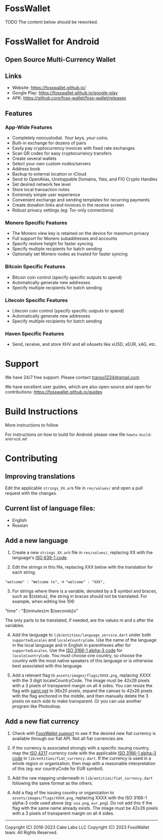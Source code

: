 # FossWallet

TODO The content below should be reworked.

# FossWallet for Android

## Open Source Multi-Currency Wallet

## Links

* Website: https://fosswallet.github.io/
* Google Play: https://fosswallet.github.io/google-play
* APK: https://github.com/foss-wallet/foss-wallet/releases

## Features

### App-Wide Features

* Completely noncustodial. *Your keys, your coins.*
* Built-in exchange for dozens of pairs
* Easily pay cryptocurrency invoices with fixed rate exchanges
* Scan QR codes for easy cryptocurrency transfers
* Create several wallets
* Select your own custom nodes/servers
* Address book
* Backup to external location or iCloud
* Send to OpenAlias, Unstoppable Domains, Yats, and FIO Crypto Handles
* Set desired network fee level
* Store local transaction notes
* Extremely simple user experience
* Convenient exchange and sending templates for recurring payments
* Create donation links and invoices in the receive screen
* Robust privacy settings (eg: Tor-only connections)

### Monero Specific Features

* The Monero view key is retained on the device for maximum privacy
* Full support for Monero subaddresses and accounts
* Specify restore height for faster syncing
* Specify multiple recipients for batch sending
* Optionally set Monero nodes as trusted for faster syncing

### Bitcoin Specific Features

* Bitcoin coin control (specify specific outputs to spend)
* Automatically generate new addresses
* Specify multiple recipients for batch sending

### Litecoin Specific Features

* Litecoin coin control (specify specific outputs to spend)
* Automatically generate new addresses
* Specify multiple recipients for batch sending

### Haven Specific Features

* Send, receive, and store XHV and all xAssets like xUSD, xEUR, xAG, etc.

# Support

We have 24/7 free support. Please contact tranoo1234@gmail.com

We have excellent user guides, which are also open-source and open for contributions:
https://fosswallet.github.io/guides

# Build Instructions

More instructions to follow

For instructions on how to build for Android: please view file `howto-build-android.md`

# Contributing

## Improving translations

Edit the applicable `strings_XX.arb` file in `res/values/` and
open a pull request with the changes.

## Current list of language files:

- English
- Russian

## Add a new language

1. Create a new `strings_XX.arb` file in `res/values/`, replacing XX with 
the language's [ISO 639-1 code](https://en.wikipedia.org/wiki/ISO_639-1).

2. Edit the strings in this file, replacing XXX below with the translation for each string.

`"welcome" : "Welcome to",` -> `"welcome" : "XXX",`

3. For strings where there is a variable, denoted by a $ symbol and
braces, such as ${status}, the string in braces should not be translated.
For example, when editing line 106:

"time" : "${minutes}m ${seconds}s"

The only parts to be translated, if needed, are the values m and s after the variables.

4. Add the language to `lib/entities/language_service.dart`
under both `supportedLocales` and `localeCountryCode`. Use the name of the language
in the local language and in English in parentheses after for `supportedLocales`. Use
the [ISO 3166-1 alpha-3 code](https://en.wikipedia.org/wiki/ISO_3166-1_alpha-3)
for `localeCountryCode`. You must choose one country, so choose the country with the most
native speakers of this language or is otherwise best associated with this language.

5. Add a relevant flag to `assets/images/flags/XXXX.png`, replacing XXXX with
the 3 digit localeCountryCode. The image must be 42x26 pixels with a 3 pixels of
transparent margin on all 4 sides. You can resize the flag
with [paint.net](https://www.getpaint.net/) to 36x20 pixels, expand
the canvas to 42x26 pixels with the flag anchored in the middle,
and then manually delete the 3 pixels on each side to make transparent.
Or you can use another program like Photoshop.

## Add a new fiat currency

1. Check with [FossWallet support](https://fosswallet.github.io/guides) to see if the
desired new fiat currency is available through our fiat API. Not all fiat currencies are.

2. If the currency is associated strongly with a specific issuing country,
map the [ISO 4217](https://en.wikipedia.org/wiki/ISO_4217) currency code with
the applicable [ISO 3166-1 alpha-3 code](https://en.wikipedia.org/wiki/ISO_3166-1_alpha-3)
in `lib/entities/fiat_currency.dart`. If the currency is used in a whole region or organization,
then map with a reasonable interpretation of this (eg: eur countryCode for EUR symbol).

3. Add the raw mapping underneath in `lib/entities/fiat_currency.dart` following
the same format as the others.

4. Add a flag of the issuing country or organization to `assets/images/flags/XXXX.png`,
replacing XXXX with the ISO 3166-1 alpha-3 code used above (eg: `usa.png`, `eur.png`).
Do not add this if the flag with the same name already exists. The image must be 42x26
pixels with a 3 pixels of transparent margin on all 4 sides.

---

Copyright (C) 2018-2023 Cake Labs LLC
Copyright (C) 2023 FossWallet team. All Rights Reserved.
